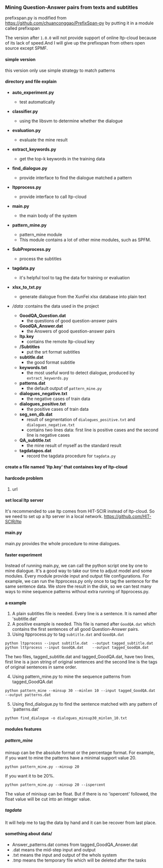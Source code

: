 ### Mining Question-Answer pairs from texts and subtitles ###
prefixspan.py is modified from https://github.com/chuanconggao/PrefixSpan-py by putting it in a module called prefixspan

The version after `1.0.0` will not provide support of online ltp-cloud because of its lack of speed.And I will give up the prefixspan from others open source except SPMF.

#### simple version ####
this version only use simple strategy to match patterns

#### directory and file explain ####

* __auto_experiment.py__
  * test automatically
* __classifier.py__
  * using the libsvm to determine whether the dialogue
* __evaluation.py__
  * evaluate the mine result
* __extract_keywords.py__
  * get the top-k keywords in the training data
* __find_dialogue.py__
  * provide interface to find the dialogue matched a pattern
* __ltpprocess.py__
  * provide interface to call ltp-cloud
* __main.py__
  * the main body of the system
* __pattern_mine.py__
  * pattern_mine module
  * This module contains a lot of other mine modules, such as SPFM. 
* __SubPreprocess.py__
  * process the subtitles
* __tagdata.py__
  * it's helpful tool to tag the data for training or evaluation
* __xlsx\_to\_txt.py__
  * generate dialogue from the XunFei xlsx database into plain text

* _/data_ :contains the data used in the project 
	* __GoodQA_Question.dat__
	  * the questions of good question-answer pairs
	* __GoodQA_Answer.dat__
	  * the Answers of good question-answer pairs
	* __ltp.key__
	  * contains the remote ltp-cloud key
	* __/Subtitles__
	  * put the srt format subtitles
	* __subtitle.dat__
	  * the good format subtitle
	* __keywords.txt__
	  * the most useful word to detect dialogue, produced by `extract_keywords.py`
	* __patterns.dat__
	  * the default output of `pattern_mine.py`
	* __dialogues_negative.txt__
	  * the negative cases of train data
	* __dialogues_positive.txt__
	  * the positive cases of train data
	* __seg_sen_db.dat__
	  * result of segmentation of `dialogues_positive.txt` and `dialogues_negative.txt`
	  * contains two lines data: first line is positive cases and the second line is negative cases
	* __QA_subtitle.txt__
	  * the mine result of myself as the standard result
	* __tagdatapos.dat__
	  * record the tagdata procedure for `tagdata.py`
	
#### create a file named 'ltp.key' that containes key of ltp-cloud ####

#### hardcode problem ####
1. url

#### set local ltp server ####
It's recommended to use ltp comes from HIT-SCIR instead of ltp-cloud. So we need to set up a ltp server in a local network.
https://github.com/HIT-SCIR/ltp

#### main.py ####
main.py provides the whole procedure to mine dialogues.

#### faster experiment ####
Instead of running main.py, we can call the python script one by one to mine dialogue. It's a good way to take our time to adjust model and some modules. Every module provide input and output file configurations. For example, we can run the ltpprocess.py only once to tag the sentence for the same sentence data. We store the result in the disk, so we can test many ways to mine sequence patterns without extra running of ltpprocess.py.

#### a example ####
1. A plain subtitles file is needed. Every line is a sentence. It is named after 'subtitle.dat'
2. A positive example is needed. This file  is named after `GoodQA.dat` which contains the first sentences of all good Question-Answer pairs.
3. Using ltpprocess.py to tag `subtitle.dat` and `GoodQA.dat`
  ```
  python ltpprocess --input subtitle.dat  --output tagged_subtitle.dat
  python lttprocess --input GoodQA.dat    --output tagged_GoodQA.dat
  ```
  The two files, tagged_subtitle.dat and tagged_GoodQA.dat, have two lines, first line is a json string of original sentences and the second line is the tags of original sentences in same order.

4. Using pattern_mine.py to mine the sequence patterns from tagged\_GoodQA.dat
  
  ```
  python pattern_mine --minsup 30 --minlen 10 --input tagged_GoodQA.dat --output patterns.dat
  ```
5. Using find_dialogue.py to find the sentence matched with any pattern of 'patterns.dat'
  
  ```
  python find_dialogue -o dialogues_minsup30_minlen_10.txt
  ```

#### modules features ####
##### pattern_mine #####
minsup can be the absolute format or the percentage format. For example, if you want to mine the patterns have a minimal support value 20.
```
python pattern_mine.py --minsup 20
```
If you want it to be 20%.
```
python pattern_mine.py --minsup 20 --ispercent
```
The value of minisup can be float. But if there is no 'ispercent' followed, the float value will be cut into an integer value.

##### tagdata #####
It will help me to tag the data by hand and it can be recover from last place. 

#### something about data/ ####
* Answer_patterns.dat comes from tagged\_GoodQA\_Answer.dat
* .dat means the mid-step input and output
* .txt means the input and output of the whols system
* .tmp means the temporary file which will be deleted after the tasks
